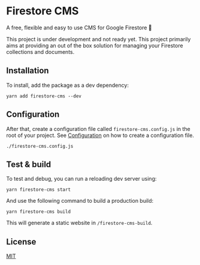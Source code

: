 # Firestore CMS

A free, flexible and easy to use CMS for Google Firestore 🎉

This project is under development and not ready yet. This project primarily aims at providing an out of the box solution for managing your Firestore collections and documents.

## Installation

To install, add the package as a dev dependency:

`yarn add firestore-cms --dev`

## Configuration

After that, create a configuration file called `firestore-cms.config.js` in the root of your project.
See [Configuration](/configuration) on how to create a configuration file.

`./firestore-cms.config.js`

## Test & build

To test and debug, you can run a reloading dev server using:

`yarn firestore-cms start`

And use the following command to build a production build:

`yarn firestore-cms build`

This will generate a static website in `/firestore-cms-build`.

## License

[MIT](./LICENSE.txt)
